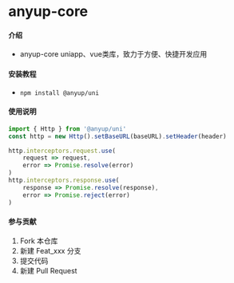 # anyup-core

#### 介绍

- anyup-core uniapp、vue类库，致力于方便、快捷开发应用

#### 安装教程

- ``npm install @anyup/uni``

#### 使用说明

```js
import { Http } from '@anyup/uni'
const http = new Http().setBaseURL(baseURL).setHeader(header)

http.interceptors.request.use(
    request => request,
    error => Promise.resolve(error)
)
http.interceptors.response.use(
    response => Promise.resolve(response),
    error => Promise.reject(error)
)
```

#### 参与贡献

1.  Fork 本仓库
2.  新建 Feat_xxx 分支
3.  提交代码
4.  新建 Pull Request
